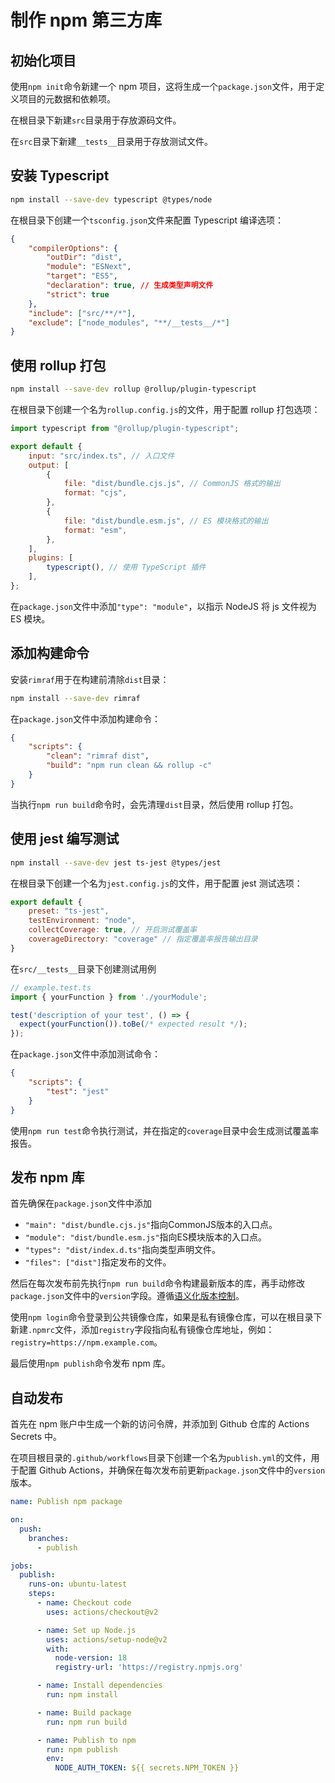 # 制作 npm 第三方库

## 初始化项目

使用`npm init`命令新建一个 npm 项目，这将生成一个`package.json`文件，用于定义项目的元数据和依赖项。

在根目录下新建`src`目录用于存放源码文件。

在`src`目录下新建`__tests__`目录用于存放测试文件。

## 安装 Typescript

```bash
npm install --save-dev typescript @types/node
```

在根目录下创建一个`tsconfig.json`文件来配置 Typescript 编译选项：

```json
{
    "compilerOptions": {
        "outDir": "dist",
        "module": "ESNext",
        "target": "ES5",
        "declaration": true, // 生成类型声明文件
        "strict": true
    },
    "include": ["src/**/*"],
    "exclude": ["node_modules", "**/__tests__/*"]
}
```

## 使用 rollup 打包

```bash
npm install --save-dev rollup @rollup/plugin-typescript
```

在根目录下创建一个名为`rollup.config.js`的文件，用于配置 rollup 打包选项：

```javascript
import typescript from "@rollup/plugin-typescript";

export default {
    input: "src/index.ts", // 入口文件
    output: [
        {
            file: "dist/bundle.cjs.js", // CommonJS 格式的输出
            format: "cjs",
        },
        {
            file: "dist/bundle.esm.js", // ES 模块格式的输出
            format: "esm",
        },
    ],
    plugins: [
        typescript(), // 使用 TypeScript 插件
    ],
};
```

在`package.json`文件中添加`"type": "module"`，以指示 NodeJS 将 js 文件视为 ES 模块。

## 添加构建命令

安装`rimraf`用于在构建前清除`dist`目录：

```bash
npm install --save-dev rimraf
```

在`package.json`文件中添加构建命令：

```json
{
    "scripts": {
        "clean": "rimraf dist",
        "build": "npm run clean && rollup -c"
    }
}
```

当执行`npm run build`命令时，会先清理`dist`目录，然后使用 rollup 打包。

## 使用 jest 编写测试

```bash
npm install --save-dev jest ts-jest @types/jest
```

在根目录下创建一个名为`jest.config.js`的文件，用于配置 jest 测试选项：

```javascript
export default {
    preset: "ts-jest",
    testEnvironment: "node",
    collectCoverage: true, // 开启测试覆盖率
    coverageDirectory: "coverage" // 指定覆盖率报告输出目录
}
```

在`src/__tests__`目录下创建测试用例

```ts
// example.test.ts
import { yourFunction } from './yourModule';

test('description of your test', () => {
  expect(yourFunction()).toBe(/* expected result */);
});
```

在`package.json`文件中添加测试命令：

```json
{
    "scripts": {
        "test": "jest"
    }
}
```

使用`npm run test`命令执行测试，并在指定的`coverage`目录中会生成测试覆盖率报告。

## 发布 npm 库

首先确保在`package.json`文件中添加
- `"main": "dist/bundle.cjs.js"`指向CommonJS版本的入口点。
- `"module": "dist/bundle.esm.js"`指向ES模块版本的入口点。
- `"types": "dist/index.d.ts"`指向类型声明文件。
- `"files": ["dist"]`指定发布的文件。

然后在每次发布前先执行`npm run build`命令构建最新版本的库，再手动修改`package.json`文件中的`version`字段。遵循[语义化版本控制](https://semver.org/)。

使用`npm login`命令登录到公共镜像仓库，如果是私有镜像仓库，可以在根目录下新建`.npmrc`文件，添加`registry`字段指向私有镜像仓库地址，例如：`registry=https://npm.example.com`。

最后使用`npm publish`命令发布 npm 库。

## 自动发布

首先在 npm 账户中生成一个新的访问令牌，并添加到 Github 仓库的 Actions Secrets 中。

在项目根目录的`.github/workflows`目录下创建一个名为`publish.yml`的文件，用于配置 Github Actions，并确保在每次发布前更新`package.json`文件中的`version`版本。

```yaml
name: Publish npm package

on:
  push:
    branches:
      - publish

jobs:
  publish:
    runs-on: ubuntu-latest
    steps:
      - name: Checkout code
        uses: actions/checkout@v2

      - name: Set up Node.js
        uses: actions/setup-node@v2
        with:
          node-version: 18
          registry-url: 'https://registry.npmjs.org'

      - name: Install dependencies
        run: npm install

      - name: Build package
        run: npm run build 

      - name: Publish to npm
        run: npm publish
        env:
          NODE_AUTH_TOKEN: ${{ secrets.NPM_TOKEN }}
```
